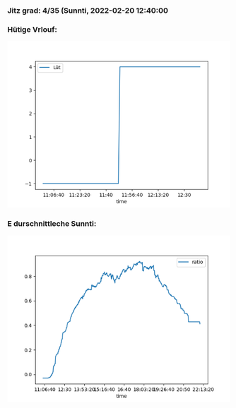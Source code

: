 ### Jitz grad: 4/35 (Sunnti, 2022-02-20 12:40:00

### Hütige Vrlouf:
![Graph](Today.png)

### E durschnittleche Sunnti:
![Graph](Sunnti.png)
